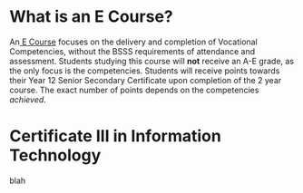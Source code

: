 # What is an E Course?

An[ E Course](https://www.bsss.act.edu.au/act_senior_secondary_system/curriculum/e_courses) focuses on the delivery and completion of Vocational Competencies, without the BSSS requirements of attendance and assessment.
Students studying this course will **not** receive an A-E grade, as the only focus is the competencies.
Students will receive points towards their Year 12 Senior Secondary Certificate upon completion of the 2 year course. The exact number of points depends on the competencies *achieved*.


# Certificate III in Information Technology

blah